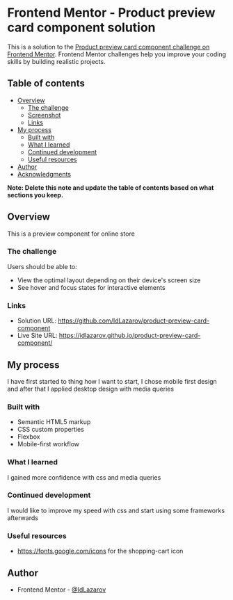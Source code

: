 # Frontend Mentor - Product preview card component solution

This is a solution to the [Product preview card component challenge on Frontend Mentor](https://www.frontendmentor.io/challenges/product-preview-card-component-GO7UmttRfa). Frontend Mentor challenges help you improve your coding skills by building realistic projects. 

## Table of contents

- [Overview](#overview)
  - [The challenge](#the-challenge)
  - [Screenshot](#screenshot)
  - [Links](#links)
- [My process](#my-process)
  - [Built with](#built-with)
  - [What I learned](#what-i-learned)
  - [Continued development](#continued-development)
  - [Useful resources](#useful-resources)
- [Author](#author)
- [Acknowledgments](#acknowledgments)

**Note: Delete this note and update the table of contents based on what sections you keep.**

## Overview
This is a preview component for online store
### The challenge

Users should be able to:

- View the optimal layout depending on their device's screen size
- See hover and focus states for interactive elements


### Links

- Solution URL: https://github.com/IdLazarov/product-preview-card-component
- Live Site URL: https://idlazarov.github.io/product-preview-card-component/

## My process
I have first started to thing how I want to start, I chose mobile first design and after that I applied desktop design with media queries

### Built with

- Semantic HTML5 markup
- CSS custom properties
- Flexbox
- Mobile-first workflow



### What I learned

I gained more confidence with css and media queries


### Continued development

I would like to improve my speed with css and start using some frameworks afterwards

### Useful resources

- https://fonts.google.com/icons for the shopping-cart icon



## Author


- Frontend Mentor - [@IdLazarov](https://www.frontendmentor.io/profile/IdLazarov)



